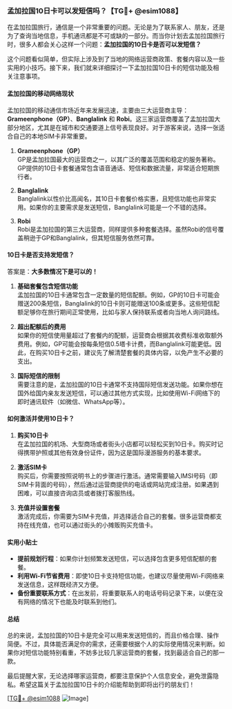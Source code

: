 ### 孟加拉国10日卡可以发短信吗？【TG💪+ @esim1088】

在孟加拉国旅行，通信是一个非常重要的问题。无论是为了联系家人、朋友，还是为了查询当地信息，手机通讯都是不可或缺的一部分。而当你计划去孟加拉国旅行时，很多人都会关心这样一个问题：**孟加拉国的10日卡是否可以发短信？**  

这个问题看似简单，但实际上涉及到了当地的网络运营商政策、套餐内容以及一些实用的小技巧。接下来，我们就来详细探讨一下孟加拉国10日卡的短信功能及相关注意事项。

#### 孟加拉国的移动网络现状

孟加拉国的移动通信市场近年来发展迅速，主要由三大运营商主导：**Grameenphone（GP）**、**Banglalink** 和 **Robi**。这三家运营商覆盖了孟加拉国大部分地区，尤其是在城市和交通要道上信号表现良好。对于游客来说，选择一张适合自己的本地SIM卡非常重要。

1. **Grameenphone（GP）**  
   GP是孟加拉国最大的运营商之一，以其广泛的覆盖范围和稳定的服务著称。GP提供的10日卡套餐通常包含语音通话、短信和数据流量，非常适合短期旅行者。

2. **Banglalink**  
   Banglalink以性价比高闻名，其10日卡套餐价格实惠，且短信功能也非常实用。如果你的主要需求是发送短信，Banglalink可能是一个不错的选择。

3. **Robi**  
   Robi是孟加拉国的第三大运营商，同样提供多种套餐选择。虽然Robi的信号覆盖稍逊于GP和Banglalink，但其短信服务依然可靠。

#### 10日卡是否支持发短信？

答案是：**大多数情况下是可以的！**

1. **基础套餐包含短信功能**  
   孟加拉国的10日卡通常包含一定数量的短信配额。例如，GP的10日卡可能会赠送200条短信，Banglalink的10日卡则可能赠送100条或更多。这些短信配额足够你在旅行期间正常使用，比如与家人保持联系或者向当地人询问路线。

2. **超出配额后的费用**  
   如果你的短信使用量超过了套餐内的配额，运营商会根据其收费标准收取额外费用。例如，GP可能会按每条短信0.5塔卡计费，而Banglalink可能更低。因此，在购买10日卡之前，建议先了解清楚套餐的具体内容，以免产生不必要的支出。

3. **国际短信的限制**  
   需要注意的是，孟加拉国的10日卡通常不支持国际短信发送功能。如果你想在国外给国内亲友发送短信，可以通过其他方式实现，比如使用Wi-Fi网络下的即时通讯软件（如微信、WhatsApp等）。

#### 如何激活并使用10日卡？

1. **购买10日卡**  
   在孟加拉国的机场、大型商场或者街头小店都可以轻松买到10日卡。购买时记得携带护照或其他有效身份证件，因为这是国际漫游服务的基本要求。

2. **激活SIM卡**  
   购买后，你需要按照说明书上的步骤进行激活。通常需要输入IMSI号码（即SIM卡背面的号码），然后通过运营商提供的电话或网站完成注册。如果遇到困难，可以直接咨询店员或者拨打客服热线。

3. **充值并设置套餐**  
   激活完成后，你需要为SIM卡充值，并选择适合自己的套餐。很多运营商都支持在线充值，也可以通过街头的小摊贩购买充值卡。

#### 实用小贴士

- **提前规划行程**：如果你计划频繁发送短信，可以选择包含更多短信配额的套餐。
- **利用Wi-Fi节省费用**：即使10日卡支持短信功能，也建议尽量使用Wi-Fi网络来发送信息，这样既经济又方便。
- **备份重要联系方式**：在出发前，将重要联系人的电话号码记录下来，以便在没有网络的情况下也能及时联系到他们。

#### 总结

总的来说，孟加拉国的10日卡是完全可以用来发送短信的，而且价格合理、操作简便。不过，具体能否满足你的需求，还需要根据个人的实际使用情况来判断。如果你对短信功能特别看重，不妨多比较几家运营商的套餐，找到最适合自己的那一款。

最后提醒大家，无论选择哪家运营商，都要注意保护个人信息安全，避免泄露隐私。希望这篇关于孟加拉国10日卡的介绍能帮助到即将出行的朋友们！

[[TG💪+ @esim1088](https://t.me/s/esim1088) ![Image](https://i.postimg.cc/4NQfJmqS/Snipaste-2025-05-13-00-14-12.png)]